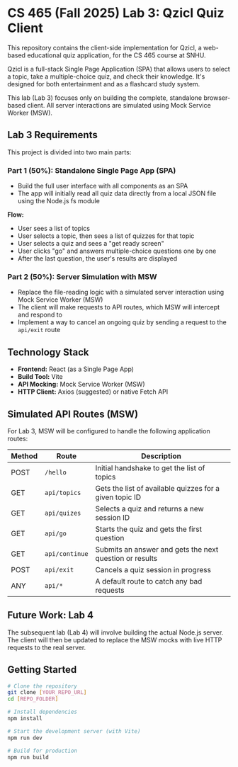 # CS 465 (Fall 2025) Lab 3: Qzicl Quiz Client

This repository contains the client-side implementation for Qzicl, a web-based educational quiz application, for the CS 465 course at SNHU.

Qzicl is a full-stack Single Page Application (SPA) that allows users to select a topic, take a multiple-choice quiz, and check their knowledge. It's designed for both entertainment and as a flashcard study system.

This lab (Lab 3) focuses only on building the complete, standalone browser-based client. All server interactions are simulated using Mock Service Worker (MSW).

## Lab 3 Requirements

This project is divided into two main parts:

### Part 1 (50%): Standalone Single Page App (SPA)

- Build the full user interface with all components as an SPA
- The app will initially read all quiz data directly from a local JSON file using the Node.js fs module

**Flow:**

- User sees a list of topics
- User selects a topic, then sees a list of quizzes for that topic
- User selects a quiz and sees a "get ready screen"
- User clicks "go" and answers multiple-choice questions one by one
- After the last question, the user's results are displayed

### Part 2 (50%): Server Simulation with MSW

- Replace the file-reading logic with a simulated server interaction using Mock Service Worker (MSW)
- The client will make requests to API routes, which MSW will intercept and respond to
- Implement a way to cancel an ongoing quiz by sending a request to the `api/exit` route

## Technology Stack

- **Frontend:** React (as a Single Page App)
- **Build Tool:** Vite
- **API Mocking:** Mock Service Worker (MSW)
- **HTTP Client:** Axios (suggested) or native Fetch API

## Simulated API Routes (MSW)

For Lab 3, MSW will be configured to handle the following application routes:

| Method | Route          | Description                                             |
| ------ | -------------- | ------------------------------------------------------- |
| POST   | `/hello`       | Initial handshake to get the list of topics             |
| GET    | `api/topics`   | Gets the list of available quizzes for a given topic ID |
| GET    | `api/quizes`   | Selects a quiz and returns a new session ID             |
| GET    | `api/go`       | Starts the quiz and gets the first question             |
| GET    | `api/continue` | Submits an answer and gets the next question or results |
| POST   | `api/exit`     | Cancels a quiz session in progress                      |
| ANY    | `api/*`        | A default route to catch any bad requests               |

## Future Work: Lab 4

The subsequent lab (Lab 4) will involve building the actual Node.js server. The client will then be updated to replace the MSW mocks with live HTTP requests to the real server.

## Getting Started

```bash
# Clone the repository
git clone [YOUR_REPO_URL]
cd [REPO_FOLDER]

# Install dependencies
npm install

# Start the development server (with Vite)
npm run dev

# Build for production
npm run build
```
